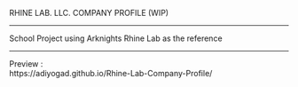 RHINE LAB. LLC. COMPANY PROFILE (WIP) <hr>
School Project using Arknights Rhine Lab as the reference
<hr>
Preview : <br>
https://adiyogad.github.io/Rhine-Lab-Company-Profile/
